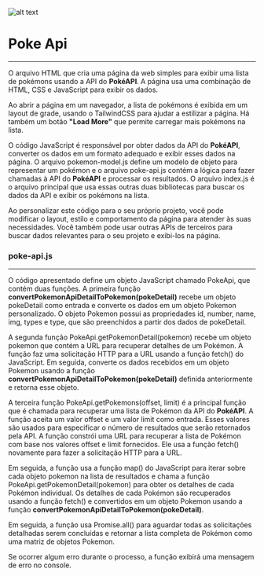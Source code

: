 
![alt text](https://raw.githubusercontent.com/VitorSMaia/PokeDEX/master/assets/img/Pokémon_Go_logo.png)

# Poke Api
______________________________________

O arquivo HTML que cria uma página da web simples para exibir uma lista de pokémons usando a API do **PokéAPI**. A página usa uma combinação de HTML, CSS e JavaScript para exibir os dados.

Ao abrir a página em um navegador, a lista de pokémons é exibida em um layout de grade, usando o TailwindCSS para ajudar a estilizar a página. Há também um botão **"Load More"** que permite carregar mais pokémons na lista.

O código JavaScript é responsável por obter dados da API do **PokéAPI**, converter os dados em um formato adequado e exibir esses dados na página. O arquivo pokemon-model.js define um modelo de objeto para representar um pokémon e o arquivo poke-api.js contém a lógica para fazer chamadas à API do **PokéAPI** e processar os resultados. O arquivo index.js é o arquivo principal que usa essas outras duas bibliotecas para buscar os dados da API e exibir os pokémons na lista.

Ao personalizar este código para o seu próprio projeto, você pode modificar o layout, estilo e comportamento da página para atender às suas necessidades. Você também pode usar outras APIs de terceiros para buscar dados relevantes para o seu projeto e exibi-los na página.

### poke-api.js

______________________________________

O código apresentado define um objeto JavaScript chamado PokeApi, que contém duas funções. A primeira função **convertPokemonApiDetailToPokemon(pokeDetail)** recebe um objeto pokeDetail como entrada e converte os dados em um objeto Pokemon personalizado. O objeto Pokemon possui as propriedades id, number, name, img, types e type, que são preenchidos a partir dos dados de pokeDetail.

A segunda função PokeApi.getPokemonDetail(pokemon) recebe um objeto pokemon que contém a URL para recuperar detalhes de um Pokémon. A função faz uma solicitação HTTP para a URL usando a função fetch() do JavaScript. Em seguida, converte os dados recebidos em um objeto Pokemon usando a função **convertPokemonApiDetailToPokemon(pokeDetail)** definida anteriormente e retorna esse objeto.

A terceira função PokeApi.getPokemons(offset, limit) é a principal função que é chamada para recuperar uma lista de Pokémon da API do **PokéAPI**. A função aceita um valor offset e um valor limit como entrada. Esses valores são usados para especificar o número de resultados que serão retornados pela API. A função constrói uma URL para recuperar a lista de Pokémon com base nos valores offset e limit fornecidos. Ele usa a função fetch() novamente para fazer a solicitação HTTP para a URL.

Em seguida, a função usa a função map() do JavaScript para iterar sobre cada objeto pokemon na lista de resultados e chama a função PokeApi.getPokemonDetail(pokemon) para obter os detalhes de cada Pokémon individual. Os detalhes de cada Pokémon são recuperados usando a função fetch() e convertidos em um objeto Pokemon usando a função **convertPokemonApiDetailToPokemon(pokeDetail)**.

Em seguida, a função usa Promise.all() para aguardar todas as solicitações detalhadas serem concluídas e retornar a lista completa de Pokémon como uma matriz de objetos Pokemon.

Se ocorrer algum erro durante o processo, a função exibirá uma mensagem de erro no console.